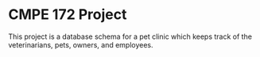 # CMPE 172 Project
This project is a database schema for a pet clinic which keeps track of the veterinarians, pets, owners, and employees.
